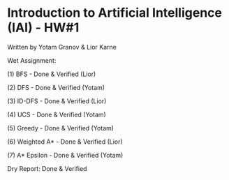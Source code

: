 # Introduction to Artificial Intelligence (IAI) - HW#1

Written by Yotam Granov & Lior Karne

Wet Assignment:

(1) BFS - Done & Verified (Lior)

(2) DFS - Done & Verified (Yotam)

(3) ID-DFS - Done & Verified (Lior)

(4) UCS - Done & Verified (Yotam)

(5) Greedy - Done & Verified (Yotam)

(6) Weighted A* - Done & Verified (Lior)

(7) A* Epsilon - Done & Verified (Yotam)

Dry Report: Done & Verified